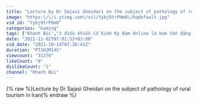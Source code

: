 ```yaml
---
title: "Lecture by Dr Sajasi Gheidari on the subject of pathology of rural tourism in Iran"
image: "https:\/\/i.ytimg.com\/vi\/Yybj9trPHm0\/hqdefault.jpg"
vid_id: "Yybj9trPHm0"
categories: "Gaming"
tags: ["Khanh Bùi","3 điều khiến Cổ Kiếm Kỳ Đàm Online là bom tấn đáng chờ đợi","Trải nghiệm Ma Sói kết hợp Among Us với Tiếng Việt"]
date: "2021-11-02T07:01:52+03:00"
vid_date: "2021-10-14T07:26:41Z"
duration: "PT1H2M14S"
viewcount: "31276"
likeCount: "0"
dislikeCount: "1"
channel: "Khanh Bùi"
---
```

{% raw %}Lecture by Dr Sajasi Gheidari on the subject of pathology of rural tourism in Iran{% endraw %}
